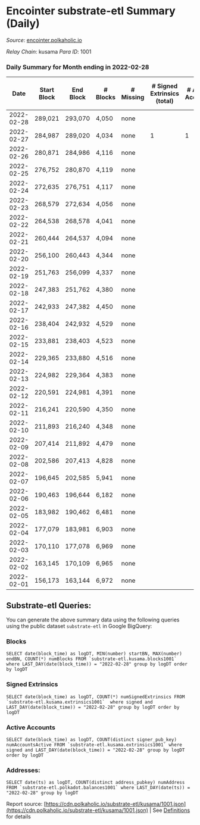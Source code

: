 # Encointer substrate-etl Summary (Daily)

_Source_: [encointer.polkaholic.io](https://encointer.polkaholic.io)

*Relay Chain*: kusama
*Para ID*: 1001



### Daily Summary for Month ending in 2022-02-28


| Date | Start Block | End Block | # Blocks | # Missing | # Signed Extrinsics (total) | # Active Accounts | # Addresses with Balances | # Events | # Transfers | # XCM Transfers In | # XCM Transfers Out |
| ---- | ----------- | --------- | -------- | --------- | --------------------------- | ----------------- | ------------------------- | -------- | ----------- | ------------------ | ------------------- |
| 2022-02-28 | 289,021 | 293,070 | 4,050 | none  |  |  | 3 | 8,100 |   |   |   |
| 2022-02-27 | 284,987 | 289,020 | 4,034 | none  | 1 | 1 | 3 | 8,073 |   |   |   |
| 2022-02-26 | 280,871 | 284,986 | 4,116 | none  |  |  | 3 | 8,232 |   |   |   |
| 2022-02-25 | 276,752 | 280,870 | 4,119 | none  |  |  | 3 | 8,238 |   |   |   |
| 2022-02-24 | 272,635 | 276,751 | 4,117 | none  |  |  | 3 | 8,234 |   |   |   |
| 2022-02-23 | 268,579 | 272,634 | 4,056 | none  |  |  | 3 | 8,135 |   | 3 ($137.39) |   |
| 2022-02-22 | 264,538 | 268,578 | 4,041 | none  |  |  | 1 | 8,082 |   |   |   |
| 2022-02-21 | 260,444 | 264,537 | 4,094 | none  |  |  | 1 | 8,188 |   |   |   |
| 2022-02-20 | 256,100 | 260,443 | 4,344 | none  |  |  | 1 | 8,691 |   |   |   |
| 2022-02-19 | 251,763 | 256,099 | 4,337 | none  |  |  | 1 | 8,674 |   |   |   |
| 2022-02-18 | 247,383 | 251,762 | 4,380 | none  |  |  | 1 | 8,760 |   |   |   |
| 2022-02-17 | 242,933 | 247,382 | 4,450 | none  |  |  | 1 | 8,900 |   |   |   |
| 2022-02-16 | 238,404 | 242,932 | 4,529 | none  |  |  | 1 | 9,058 |   |   |   |
| 2022-02-15 | 233,881 | 238,403 | 4,523 | none  |  |  | 1 | 9,046 |   |   |   |
| 2022-02-14 | 229,365 | 233,880 | 4,516 | none  |  |  | 1 | 9,032 |   |   |   |
| 2022-02-13 | 224,982 | 229,364 | 4,383 | none  |  |  | 1 | 8,766 |   |   |   |
| 2022-02-12 | 220,591 | 224,981 | 4,391 | none  |  |  | 1 | 8,782 |   |   |   |
| 2022-02-11 | 216,241 | 220,590 | 4,350 | none  |  |  | 1 | 8,700 |   |   |   |
| 2022-02-10 | 211,893 | 216,240 | 4,348 | none  |  |  | 1 | 8,699 |   |   |   |
| 2022-02-09 | 207,414 | 211,892 | 4,479 | none  |  |  | 1 | 8,958 |   |   |   |
| 2022-02-08 | 202,586 | 207,413 | 4,828 | none  |  |  | 1 | 9,656 |   |   |   |
| 2022-02-07 | 196,645 | 202,585 | 5,941 | none  |  |  | 1 | 11,882 |   |   |   |
| 2022-02-06 | 190,463 | 196,644 | 6,182 | none  |  |  | 1 | 12,364 |   |   |   |
| 2022-02-05 | 183,982 | 190,462 | 6,481 | none  |  |  | 1 | 12,962 |   |   |   |
| 2022-02-04 | 177,079 | 183,981 | 6,903 | none  |  |  | 1 | 13,806 |   |   |   |
| 2022-02-03 | 170,110 | 177,078 | 6,969 | none  |  |  | 1 | 13,941 |   |   |   |
| 2022-02-02 | 163,145 | 170,109 | 6,965 | none  |  |  | 1 | 13,930 |   |   |   |
| 2022-02-01 | 156,173 | 163,144 | 6,972 | none  |  |  | 1 | 13,944 |   |   |   |

## Substrate-etl Queries:
You can generate the above summary data using the following queries using the public dataset `substrate-etl` in Google BigQuery:


### Blocks
```
SELECT date(block_time) as logDT, MIN(number) startBN, MAX(number) endBN, COUNT(*) numBlocks FROM `substrate-etl.kusama.blocks1001`  where LAST_DAY(date(block_time)) = "2022-02-28" group by logDT order by logDT
```


### Signed Extrinsics
```
SELECT date(block_time) as logDT, COUNT(*) numSignedExtrinsics FROM `substrate-etl.kusama.extrinsics1001`  where signed and LAST_DAY(date(block_time)) = "2022-02-28" group by logDT order by logDT
```


### Active Accounts
```
SELECT date(block_time) as logDT, COUNT(distinct signer_pub_key) numAccountsActive FROM `substrate-etl.kusama.extrinsics1001` where signed and LAST_DAY(date(block_time)) = "2022-02-28" group by logDT order by logDT
```


### Addresses:
```
SELECT date(ts) as logDT, COUNT(distinct address_pubkey) numAddress FROM `substrate-etl.polkadot.balances1001` where LAST_DAY(date(ts)) = "2022-02-28" group by logDT
```



Report source: [https://cdn.polkaholic.io/substrate-etl/kusama/1001.json](https://cdn.polkaholic.io/substrate-etl/kusama/1001.json) | See [Definitions](/DEFINITIONS.md) for details
